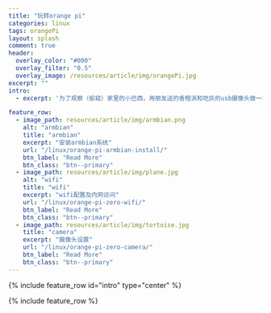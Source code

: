 ```yaml
---
title: "玩转orange pi"
categories: linux
tags: orangePi
layout: splash
comment: true
header:
  overlay_color: "#000"
  overlay_filter: "0.5"
  overlay_image: /resources/article/img/orangePi.jpg
excerpt: ""
intro:
  - excerpt: '为了观察（偷窥）家里的小巴西，用朋友送的香橙派和吃灰的usb摄像头做一套监控系统'

feature_row:
  - image_path: resources/article/img/armbian.png
    alt: "armbian"
    title: "armbian"
    excerpt: "安装armbian系统"
    url: "/linux/orange-pi-armbian-install/"
    btn_label: "Read More"
    btn_class: "btn--primary"
  - image_path: resources/article/img/plane.jpg
    alt: "wifi"
    title: "wifi"
    excerpt: "wifi配置及内网访问"
    url: "/linux/orange-pi-zero-wifi/"
    btn_label: "Read More"
    btn_class: "btn--primary"
  - image_path: resources/article/img/tortoise.jpg
    title: "camera"
    excerpt: "摄像头设置"
    url: "/linux/orange-pi-zero-camera/"
    btn_label: "Read More"
    btn_class: "btn--primary"
---
```


{% include feature_row id="intro" type="center" %}

{% include feature_row %}




